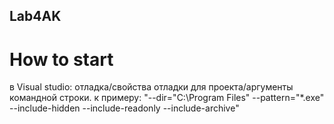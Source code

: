 ## Lab4AK
# How to start
в Visual studio: отладка/свойства отладки для проекта/аргументы командной строки.
к примеру: "--dir="C:\Program Files" --pattern="*.exe" --include-hidden --include-readonly --include-archive"
